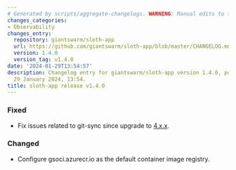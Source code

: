 ```yaml
---
# Generated by scripts/aggregate-changelogs. WARNING: Manual edits to this files will be overwritten.
changes_categories:
- Observability
changes_entry:
  repository: giantswarm/sloth-app
  url: https://github.com/giantswarm/sloth-app/blob/master/CHANGELOG.md#140---2024-01-29
  version: 1.4.0
  version_tag: v1.4.0
date: '2024-01-29T13:54:57'
description: Changelog entry for giantswarm/sloth-app version 1.4.0, published on
  29 January 2024, 13:54.
title: sloth-app release v1.4.0
---
```


### Fixed
- Fix issues related to git-sync since upgrade to [4.x.x](https://github.com/kubernetes/git-sync/releases/tag/v4.0.0).
### Changed
- Configure gsoci.azurecr.io as the default container image registry.
